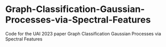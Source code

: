 # Graph-Classification-Gaussian-Processes-via-Spectral-Features
Code for the UAI 2023 paper Graph Classification Gaussian Processes via Spectral Features
